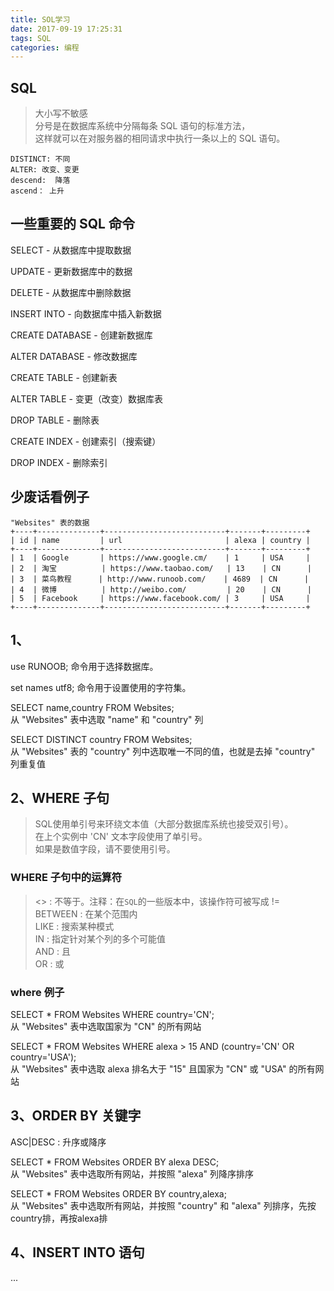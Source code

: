 ```yaml
---
title: SOL学习
date: 2017-09-19 17:25:31
tags: SQL
categories: 编程
---
```


## SQL
> 大小写不敏感  
> 分号是在数据库系统中分隔每条 SQL 语句的标准方法，  
> 这样就可以在对服务器的相同请求中执行一条以上的 SQL 语句。

```
DISTINCT: 不同
ALTER: 改变、变更
descend:  降落
ascend： 上升
```

<!-- more -->

## 一些重要的 SQL 命令

SELECT - 从数据库中提取数据  

UPDATE - 更新数据库中的数据  

DELETE - 从数据库中删除数据  

INSERT INTO - 向数据库中插入新数据  

CREATE DATABASE - 创建新数据库  

ALTER DATABASE - 修改数据库  

CREATE TABLE - 创建新表  

ALTER TABLE - 变更（改变）数据库表  

DROP TABLE - 删除表  

CREATE INDEX - 创建索引（搜索键）  

DROP INDEX - 删除索引  



## 少废话看例子

```text
"Websites" 表的数据
+----+--------------+---------------------------+-------+---------+
| id | name         | url                       | alexa | country |
+----+--------------+---------------------------+-------+---------+
| 1  | Google       | https://www.google.cm/    | 1     | USA     |
| 2  | 淘宝          | https://www.taobao.com/   | 13    | CN      |
| 3  | 菜鸟教程      | http://www.runoob.com/    | 4689  | CN      |
| 4  | 微博          | http://weibo.com/         | 20    | CN      |
| 5  | Facebook     | https://www.facebook.com/ | 3     | USA     |
+----+--------------+---------------------------+-------+---------+
```



## 1、
use RUNOOB; 命令用于选择数据库。 
 
set names utf8; 命令用于设置使用的字符集。  

SELECT name,country FROM Websites;  
从 "Websites" 表中选取 "name" 和 "country" 列

SELECT DISTINCT country FROM Websites;  
从 "Websites" 表的 "country" 列中选取唯一不同的值，也就是去掉 "country" 列重复值

## 2、WHERE 子句
> SQL使用单引号来环绕文本值（大部分数据库系统也接受双引号）。  
> 在上个实例中 'CN' 文本字段使用了单引号。  
> 如果是数值字段，请不要使用引号。  

### WHERE 子句中的运算符
> <> : 不等于。注释：在`SQL`的一些版本中，该操作符可被写成 !=  
> BETWEEN : 在某个范围内   
> LIKE : 搜索某种模式  
> IN : 指定针对某个列的多个可能值  
> AND : 且  
> OR : 或  


### where 例子
SELECT * FROM Websites WHERE country='CN';  
从 "Websites" 表中选取国家为 "CN" 的所有网站

SELECT * FROM Websites
WHERE alexa > 15
AND (country='CN' OR country='USA');  
从 "Websites" 表中选取 alexa 排名大于 "15" 且国家为 "CN" 或 "USA" 的所有网站

## 3、ORDER BY 关键字
ASC|DESC : 升序或降序

SELECT * FROM Websites ORDER BY alexa DESC;   
从 "Websites" 表中选取所有网站，并按照 "alexa" 列降序排序

SELECT * FROM Websites ORDER BY country,alexa;  
从 "Websites" 表中选取所有网站，并按照 "country" 和 "alexa" 列排序，先按country排，再按alexa排
 
## 4、INSERT INTO 语句
...






